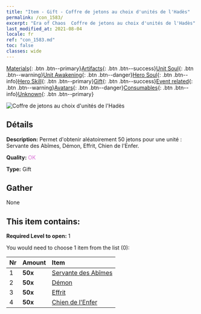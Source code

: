 ```yaml
---
title: "Item - Gift - Coffre de jetons au choix d'unités de l'Hadès"
permalink: /con_1583/
excerpt: "Era of Chaos  Coffre de jetons au choix d'unités de l'Hadès"
last_modified_at: 2021-08-04
locale: fr
ref: "con_1583.md"
toc: false
classes: wide
---
```

 [Materials](/ItemsFR/){: .btn .btn--primary}[Artifacts](/ItemsFR/Artifacts/){: .btn .btn--success}[Unit Soul](/ItemsFR/UnitSoul/){: .btn .btn--warning}[Unit Awakening](/ItemsFR/UnitAwakening/){: .btn .btn--danger}[Hero Soul](/ItemsFR/HeroSoul/){: .btn .btn--info}[Hero Skill](/ItemsFR/HeroSkill/){: .btn .btn--primary}[Gift](/ItemsFR/Gift/){: .btn .btn--success}[Event related](/ItemsFR/Events/){: .btn .btn--warning}[Avatars](/ItemsFR/Avatars/){: .btn .btn--danger}[Consumables](/ItemsFR/Consumables/){: .btn .btn--info}[Unknown](/ItemsFR/Unknown/){: .btn .btn--primary}

 ![Coffre de jetons au choix d'unités de l'Hadès](/images/t/i_907199.png)

## Détails
 **Description:** Permet d'obtenir aléatoirement 50 jetons pour une unité : Servante des Abîmes, Démon, Effrit, Chien de l'Enfer.

 **Quality:** <span style="color: #DA70D6">OK</span>

 **Type:** Gift

## Gather

  None

## This item contains:

 **Required Level to open:** 1

 You would need to choose 1 item from the list (0):

  | Nr | Amount |     Item    |
  |:---|:-------|:------------|
  | 1 |  **50x** | [Servante des Abîmes](/ItemsFR/unt_230/) |  | 
  | 2 |  **50x** | [Démon](/ItemsFR/unt_229/) |  | 
  | 3 |  **50x** | [Effrit](/ItemsFR/unt_231/) |  | 
  | 4 |  **50x** | [Chien de l'Enfer](/ItemsFR/unt_228/) |  | 
